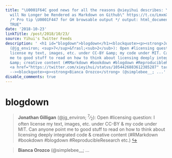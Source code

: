```yaml
---
title: "\U0001F64C good news for all the reasons @xieyihui describes: \"Rmd Files
  will No Longer be Rendered as Markdown on Github\" https://t.co/LmxmXcixRs #rstats
  /* Pro tip \U0001F447 for GH browsable output */ output: html_document: keep_md:
  TRUE"
date: '2018-10-23'
linkTitle: /post/2018/10/23/
source: Yihui's Twitter Feeds
description: ' <h1 id="blogdown">blogdown</h1><blockquote><p><strong>Jonathan Gilligan</strong>
  (@jg_environ; <sup>7</sup>&frasl;<sub>2</sub>): Open #licensing question: I often
  license my text, images, etc. under CC-BY &amp; my code under MIT. Can anyone point
  me to good stuff to read on how to think about licensing deeply integrated code
  &amp; creative content (#RMarkdown #bookdown #blogdown #ReproducibleResearch etc.)
  <a href="https://twitter.com/xieyihui/status/1054426883612385287" target="_blank">&#8618;</a></p></blockquote><!--
  --><blockquote><p><strong>Bianca Orozco</strong> (@simplebee__; ...'
disable_comments: true
---
```

 <h1 id="blogdown">blogdown</h1><blockquote><p><strong>Jonathan Gilligan</strong> (@jg_environ; <sup>7</sup>&frasl;<sub>2</sub>): Open #licensing question: I often license my text, images, etc. under CC-BY &amp; my code under MIT. Can anyone point me to good stuff to read on how to think about licensing deeply integrated code &amp; creative content (#RMarkdown #bookdown #blogdown #ReproducibleResearch etc.) <a href="https://twitter.com/xieyihui/status/1054426883612385287" target="_blank">&#8618;</a></p></blockquote><!-- --><blockquote><p><strong>Bianca Orozco</strong> (@simplebee__; ...